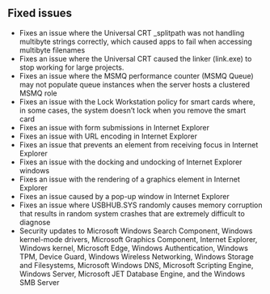 ## Fixed issues
- Fixes an issue where the Universal CRT _splitpath was not handling multibyte strings correctly, which caused apps to fail when accessing multibyte filenames
- Fixes an issue where the Universal CRT caused the linker (link.exe) to stop working for large projects.
- Fixes an issue where the MSMQ performance counter (MSMQ Queue) may not populate queue instances when the server hosts a clustered MSMQ role
- Fixes an issue with the Lock Workstation policy for smart cards where, in some cases, the system doesn’t lock when you remove the smart card
- Fixes an issue with form submissions in Internet Explorer
- Fixes an issue with URL encoding in Internet Explorer
- Fixes an issue that prevents an element from receiving focus in Internet Explorer
- Fixes an issue with the docking and undocking of Internet Explorer windows
- Fixes an issue with the rendering of a graphics element in Internet Explorer
- Fixes an issue caused by a pop-up window in Internet Explorer
- Fixes an issue where USBHUB.SYS randomly causes memory corruption that results in random system crashes that are extremely difficult to diagnose
- Security updates to Microsoft Windows Search Component, Windows kernel-mode drivers, Microsoft Graphics Component, Internet Explorer, Windows kernel, Microsoft Edge, Windows Authentication, Windows TPM, Device Guard, Windows Wireless Networking, Windows Storage and Filesystems, Microsoft Windows DNS, Microsoft Scripting Engine, Windows Server, Microsoft JET Database Engine, and the Windows SMB Server